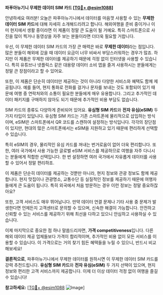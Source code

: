 **파푸아뉴기니 무제한 데이터 SIM 카드 [[TG💪+ @esim1088](https://t.me/s/esim1088)]**

안녕하세요 여러분! 오늘은 파푸아뉴기니에서 데이터를 마음껏 사용할 수 있는 **무제한 데이터 SIM 카드**에 대해 자세히 소개해드리려고 합니다. 해외여행을 준비 중이거나 이미 현지에서 생활 중이라면 이 제품이 정말 큰 도움이 될 거예요. 특히 스마트폰으로 사진을 많이 찍거나 동영상을 자주 보는 분들이라면 더더욱 필요할 거랍니다.

우선, 이 무제한 데이터 SIM 카드의 가장 큰 매력은 바로 **무제한 데이터**라는 점입니다. 많은 분들이 해외에 갔을 때 데이터 요금이 너무 비싸서 부담스러워하는 경우가 많죠. 하지만 이 제품은 무제한 데이터를 제공하기 때문에 걱정 없이 인터넷을 사용할 수 있습니다. 특히 유튜브나 넷플릭스 같은 대용량 데이터 소비 앱을 즐겨 사용하시는 분들에게는 정말 큰 장점이라고 할 수 있어요.

또한, 이 제품은 단순히 데이터만 제공하는 것이 아니라 다양한 서비스와 혜택도 함께 제공됩니다. 예를 들어, 현지 통화로 전화를 걸거나 문자를 보내는 것도 포함되어 있기 때문에 여행 중 연락처와의 소통이 필요한 분들에게 매우 유용합니다. 그리고 추가적인 데이터 패키지를 구매하지 않아도 되기 때문에 추가적인 비용 부담도 없습니다.

SIM 카드의 종류도 다양하게 준비되어 있어요. **유심형 SIM 카드**와 **전자 유심(eSIM)** 두 가지 타입이 있답니다. 유심형 SIM 카드는 기존 스마트폰에 물리적으로 삽입하는 방식이며, eSIM은 스마트폰에서 QR 코드를 스캔하여 설정하는 방식입니다. 각각의 장단점이 있지만, 현대의 많은 스마트폰에서는 eSIM을 지원하고 있기 때문에 편리하게 선택할 수 있습니다.

특히 eSIM의 경우, 물리적인 유심 카드를 꺼내는 번거로움이 없어 더욱 편리합니다. 또한, 여러 국가에서 사용 가능한 글로벌 eSIM 서비스를 제공하므로 여행을 자주 다니시는 분들에게 적합한 선택입니다. 한 번 설정하면 여러 국가에서 자유롭게 데이터를 사용할 수 있어서 정말 편리하죠.

이 제품은 단순히 데이터를 제공하는 것뿐만 아니라, 현지 정보와 관광 정보도 함께 제공합니다. 현지 맛집이나 관광명소, 교통수단 등 실질적인 정보를 제공하기 때문에 여행자들에게 큰 도움이 됩니다. 특히 외국에서 처음 방문하는 경우 이런 정보는 정말 중요하잖아요?

또한, 고객 서비스도 매우 뛰어납니다. 만약 데이터 연결 문제나 기타 사용 중 문제가 발생한다면 언제든지 고객센터로 문의할 수 있으며, 신속한 해결이 가능합니다. 안전하고 신뢰할 수 있는 서비스를 제공하기 위해 최선을 다하고 있으니 안심하고 사용하실 수 있습니다.

이제 마지막으로 중요한 점 하나 말씀드리자면, **가격 competitiveness**입니다. 다른 해외 데이터 제공 업체들보다 가격이 합리적이며, 추가적인 비용 없이 모든 서비스를 이용할 수 있습니다. 이 가격으로는 거의 찾기 힘든 혜택들을 누릴 수 있으니, 반드시 비교해보세요!

**결론적으로**, 파푸아뉴기니에서 무제한 데이터를 원하시면 이 무제한 데이터 SIM 카드를 강력 추천드립니다. **유심형 SIM 카드**와 **전자 유심(eSIM)** 두 가지 선택이 있으며, 현지 정보와 편리한 고객 서비스까지 제공합니다. 이제 더 이상 데이터 걱정 없이 여행을 즐길 수 있습니다!

**참고하세요:** [[TG💪+ @esim1088](https://t.me/s/esim1088) ![Image](https://i.postimg.cc/Y0z9fWf4/image.png)]